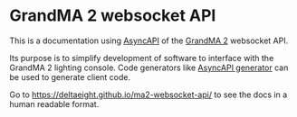 # GrandMA 2 websocket API

This is a documentation using [AsyncAPI](https://www.asyncapi.com) of the 
[GrandMA 2](https://www.malighting.com/grandma2/) websocket API.

Its purpose is to simplify development of software to interface with the GrandMA 2 lighting console. Code generators 
like [AsyncAPI generator](https://github.com/asyncapi/generator) can be used to generate client code.

Go to https://deltaeight.github.io/ma2-websocket-api/ to see the docs in a human readable format.
